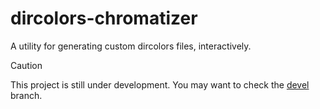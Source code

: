 # dircolors-chromatizer
A utility for generating custom dircolors files, interactively.

> [!CAUTION]
> This project is still under development. You may want to check the
> [devel](https://github.com/dimitrios-git/dircolors-chromatizer/tree/devel)
> branch.
